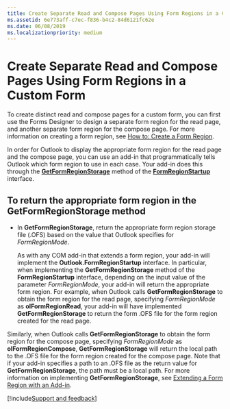 ```yaml
---
title: Create Separate Read and Compose Pages Using Form Regions in a Custom Form
ms.assetid: 6e773aff-c7ec-f836-b4c2-84d6121fc62e
ms.date: 06/08/2019
ms.localizationpriority: medium
---
```



# Create Separate Read and Compose Pages Using Form Regions in a Custom Form

To create distinct read and compose pages for a custom form, you can first use the Forms Designer to design a separate form region for the read page, and another separate form region for the compose page. For more information on creating a form region, see [How to: Create a Form Region](../../Concepts/Outlook-Forms/create-a-form-region.md).

In order for Outlook to display the appropriate form region for the read page and the compose page, you can use an add-in that programmatically tells Outlook which form region to use in each case. Your add-in does this through the **[GetFormRegionStorage](../../../api/Outlook.FormRegionStartup.GetFormRegionStorage.md)** method of the **[FormRegionStartup](../../../api/Outlook.formregionstartup.md)** interface.

## To return the appropriate form region in the GetFormRegionStorage method


- In **GetFormRegionStorage**, return the appropriate form region storage file (.OFS) based on the value that Outlook specifies for  _FormRegionMode_.
    
    As with any COM add-in that extends a form region, your add-in will implement the **Outlook.FormRegionStartup** interface. In particular, when implementing the **GetFormRegionStorage** method of the **FormRegionStartup** interface, depending on the input value of the parameter _FormRegionMode_, your add-in will return the appropriate form region. For example, when Outlook calls **GetFormRegionStorage** to obtain the form region for the read page, specifying _FormRegionMode_ as **olFormRegionRead**, your add-in will have implemented **GetFormRegionStorage** to return the form .OFS file for the form region created for the read page. 

Similarly, when Outlook calls **GetFormRegionStorage** to obtain the form region for the compose page, specifying _FormRegionMode_ as **olFormRegionCompose**, **GetFormRegionStorage** will return the local path to the .OFS file for the form region created for the compose page. Note that if your add-in specifies a path to an .OFS file as the return value for **GetFormRegionStorage**, the path must be a local path. For more information on implementing **GetFormRegionStorage**, see [Extending a Form Region with an Add-in](../../Concepts/Specifying-Form-Behavior/extending-a-form-region-with-an-add-in.md).

[!include[Support and feedback](~/includes/feedback-boilerplate.md)]
